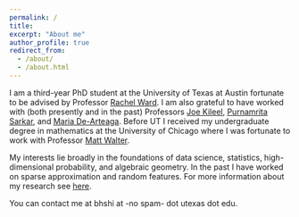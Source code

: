 ```yaml
---
permalink: /
title:
excerpt: "About me"
author_profile: true
redirect_from: 
  - /about/
  - /about.html
---
```


I am a third-year PhD student at the University of Texas at Austin fortunate to be advised by Professor [Rachel Ward](https://sites.google.com/prod/view/rward).  I am also grateful to have worked with (both presently and in the past) Professors [Joe Kileel](https://web.ma.utexas.edu/users/jkileel/), [Purnamrita Sarkar](https://psarkar.github.io/), and [Maria De-Arteaga](https://mariadearteaga.com/).  Before UT I received my undergraduate degree in mathematics at the University of Chicago where I was fortunate to work with Professor [Matt Walter](https://home.ttic.edu/~mwalter/).

My interests lie broadly in the foundations of data science, statistics, high-dimensional probability, and algebraic geometry.  In the past I have worked on sparse approximation and random features.  For more information about my research see [here](https://rhshi.github.io/publications/).

You can contact me at bhshi at -no spam- dot utexas dot edu.